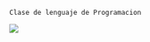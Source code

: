 `Clase de lenguaje de Programacion`

![](https://i.pinimg.com/236x/de/c3/b2/dec3b2b16ac5b54e6ecf4443c06550c0.jpg)